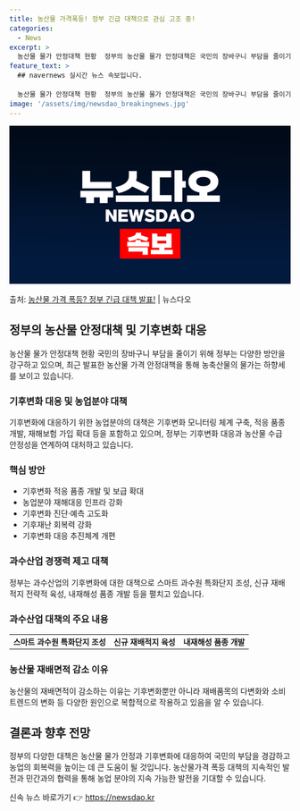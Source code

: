 ```yaml
---
title: 농산물 가격폭등! 정부 긴급 대책으로 관심 고조 중!
categories:
  - News
excerpt: >
  농산물 물가 안정대책 현황  정부의 농산물 물가 안정대책은 국민의 장바구니 부담을 줄이기 위해 다양한 방안을…
feature_text: >
  ## navernews 실시간 뉴스 속보입니다.

  농산물 물가 안정대책 현황  정부의 농산물 물가 안정대책은 국민의 장바구니 부담을 줄이기 위해 다양한 방안을…
image: '/assets/img/newsdao_breakingnews.jpg'
---
```


![뉴스다오 속보](/assets/img/newsdao_breakingnews.jpg)

<p>출처: <a href="https://newsdao.kr/4433" rel="dofollow">농산물 가격 폭등? 정부 긴급 대책 발표!</a> | 뉴스다오</p>

<h2 data-ke-size="size26">정부의 농산물 안정대책 및 기후변화 대응</h2>
농산물 물가 안정대책 현황
국민의 장바구니 부담을 줄이기 위해 정부는 다양한 방안을 강구하고 있으며, 최근 발표한 농산물 가격 안정대책을 통해 농축산물의 물가는 하향세를 보이고 있습니다.

<h3>기후변화 대응 및 농업분야 대책</h3>
기후변화에 대응하기 위한 농업분야의 대책은 기후변화 모니터링 체계 구축, 적응 품종 개발, 재해보험 가입 확대 등을 포함하고 있으며, 정부는 기후변화 대응과 농산물 수급 안정성을 연계하여 대처하고 있습니다.

<h3>핵심 방안</h3>
<ul>
  <li>기후변화 적응 품종 개발 및 보급 확대</li>
  <li>농업분야 재해대응 인프라 강화</li>
  <li>기후변화 진단·예측 고도화</li>
  <li>기후재난 회복력 강화</li>
  <li>기후변화 대응 추진체계 개편</li>
</ul>

<h3>과수산업 경쟁력 제고 대책</h3>
정부는 과수산업의 기후변화에 대한 대책으로 스마트 과수원 특화단지 조성, 신규 재배적지 전략적 육성, 내재해성 품종 개발 등을 펼치고 있습니다.

<h3>과수산업 대책의 주요 내용</h3>
<table>
  <tr>
    <td style="text-align: center; height: 17px;"><b>스마트 과수원 특화단지 조성</b></td>
    <td style="text-align: center; height: 17px;"><b>신규 재배적지 육성</b></td>
    <td style="text-align: center; height: 17px;"><b>내재해성 품종 개발</b></td>
  </tr>
</table>

<h3>농산물 재배면적 감소 이유</h3>
농산물의 재배면적이 감소하는 이유는 기후변화뿐만 아니라 재배품목의 다변화와 소비 트렌드의 변화 등 다양한 원인으로 복합적으로 작용하고 있음을 알 수 있습니다.

<h2 data-ke-size="size26">결론과 향후 전망</h2>
정부의 다양한 대책은 농산물 물가 안정과 기후변화에 대응하여 국민의 부담을 경감하고 농업의 회복력을 높이는 데 큰 도움이 될 것입니다. 농산물가격 폭등 대책의 지속적인 발전과 민간과의 협력을 통해 농업 분야의 지속 가능한 발전을 기대할 수 있습니다. 

신속 뉴스 바로가기 👉 <a href="https://newsdao.kr" rel="dofollow">https://newsdao.kr</a>



